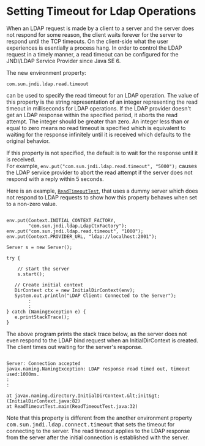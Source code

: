 
# Setting Timeout for Ldap Operations

When an LDAP request is made by a client to a server and the server does not respond for some reason, the client waits forever for the server to respond until the TCP timeouts. On the client-side what the user experiences is esentially a process hang. In order to control the LDAP request in a timely manner, a read timeout can be configured for the JNDI/LDAP Service Provider since Java SE 6.

The new environment property:

`com.sun.jndi.ldap.read.timeout`

can be used to specify the read timeout for an LDAP operation. The value of this property is the string representation of an integer representing the read timeout in milliseconds for LDAP operations. If the LDAP provider doesn't get an LDAP response within the specified period, it aborts the read attempt. The integer should be greater than zero. An integer less than or equal to zero means no read timeout is specified which is equivalent to waiting for the response infinitely until it is received which defaults to the original behavior.

If this property is not specified, the default is to wait for the response until it is received.<br />
For example, `env.put("com.sun.jndi.ldap.read.timeout", "5000");` causes the LDAP service provider to abort the read attempt if the server does not respond with a reply within 5 seconds.

Here is an example,
[`ReadTimeoutTest`](examples/ReadTimeoutTest.java), that uses a dummy server which does not respond to LDAP requests to show how this property behaves when set to a non-zero value.

```

env.put(Context.INITIAL_CONTEXT_FACTORY,
        "com.sun.jndi.ldap.LdapCtxFactory");
env.put("com.sun.jndi.ldap.read.timeout", "1000");
env.put(Context.PROVIDER_URL, "ldap://localhost:2001");

Server s = new Server();

try {

    // start the server
    s.start();
 
   // Create initial context
   DirContext ctx = new InitialDirContext(env);
   System.out.println("LDAP Client: Connected to the Server");
        :
        :
} catch (NamingException e) {
   e.printStackTrace();
}

```

The above program prints the stack trace below, as the server does not even respond to the LDAP bind request when an InitialDirContext is created. The client times out waiting for the server's response.

```

Server: Connection accepted
javax.naming.NamingException: LDAP response read timed out, timeout used:1000ms.
:
:

at javax.naming.directory.InitialDirContext.&lt;init&gt;(InitialDirContext.java:82)
at ReadTimeoutTest.main(ReadTimeoutTest.java:32)

```

Note that this property is different from the another environment property <tt>com.sun.jndi.ldap.connect.timeout</tt> that sets the timeout for connecting to the server. The read timeout applies to the LDAP response from the server after the initial connection is established with the server.
